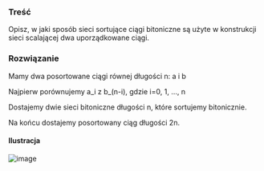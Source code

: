 ### Treść
Opisz, w jaki sposób sieci sortujące ciągi bitoniczne są użyte w konstrukcji sieci scalającej dwa uporządkowane ciągi.


### Rozwiązanie

Mamy dwa posortowane ciągi równej długości n: a i b

Najpierw porównujemy a_i z b_(n-i), gdzie i=0, 1, ..., n

Dostajemy dwie sieci bitoniczne długości n, które sortujemy bitonicznie.

Na końcu dostajemy posortowany ciąg długości 2n.

#### Ilustracja
![image](https://user-images.githubusercontent.com/11476062/64003510-ac2a2500-cb0c-11e9-8712-740ba63e4d70.png)
